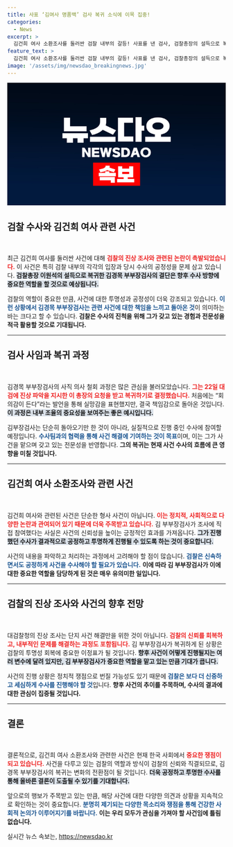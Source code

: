 ```yaml
---
title: 사표 ‘김여사 명품백’ 검사 복귀 소식에 이목 집중!
categories:
  - News
excerpt: >
  김건희 여사 소환조사를 둘러싼 검찰 내부의 갈등! 사표를 낸 검사, 검찰총장의 설득으로 복귀하게 된 이유는 무엇일까? 사건의 전말과 파장에 주목해 보세요!
feature_text: >
  김건희 여사 소환조사를 둘러싼 검찰 내부의 갈등! 사표를 낸 검사, 검찰총장의 설득으로 복귀하게 된 이유는 무엇일까? 사건의 전말과 파장에 주목해 보세요!
image: '/assets/img/newsdao_breakingnews.jpg'
---
```


<p><img src="/assets/img/newsdao_breakingnews.jpg" alt="firstkoreanews 속보" /></p>

<h2 data-ke-size="size26">검찰 수사와 김건희 여사 관련 사건</h2> 

<p data-ke-size="size16">&nbsp;</p> 

<p data-ke-size="size16">최근 김건희 여사를 둘러싼 사건에 대해 <b><span style="color: #ee2323;">검찰의 진상 조사와 관련된 논란이 촉발되었습니다.</span></b> 이 사건은 특히 검찰 내부의 각각의 입장과 당시 수사의 공정성을 문제 삼고 있습니다. <b><span style="background-color: #21538527;">검찰총장 이원석의 설득으로 복귀한 김경목 부부장검사의 결단은 향후 수사 방향에 중요한 역할을 할 것으로 예상됩니다.</span></b></p>

<p data-ke-size="size16">검찰의 역할이 중요한 만큼, 사건에 대한 투명성과 공정성이 더욱 강조되고 있습니다. <b><span style="color: #1a5490;">이런 상황에서 김경목 부부장검사는 관련 사건에 대한 책임을 느끼고 돌아온 것</span></b>이 의미하는 바는 크다고 할 수 있습니다. <b>검찰은 수사의 진척을 위해 그가 갖고 있는 경험과 전문성을 적극 활용할 것으로 기대됩니다.</b></p>

<hr /> 

<h2 data-ke-size="size26">검사 사임과 복귀 과정</h2>

<p data-ke-size="size16">&nbsp;</p> 

<p data-ke-size="size16">김경목 부부장검사의 사직 의사 철회 과정은 많은 관심을 불러모았습니다. <b><span style="color: #ee2323;">그는 22일 대검에 진상 파악을 지시한 이 총장의 요청을 받고 복귀하기로 결정했습니다.</span></b> 처음에는 “회의감이 든다”라는 발언을 통해 실망감을 표현했지만, 결국 책임감으로 돌아온 것입니다. <b><span style="background-color: #21538527;">이 과정은 내부 조율의 중요성을 보여주는 좋은 예시입니다.</span></b></p>

<p data-ke-size="size16">김부장검사는 단순히 돌아오기만 한 것이 아니라, 실질적으로 진행 중인 수사에 참여할 예정입니다. <b><span style="color: #1a5490;">수사팀과의 협력을 통해 사건 해결에 기여하는 것이 목표</span></b>이며, 이는 그가 사건을 맡으며 갖고 있는 전문성을 반영합니다. <b>그의 복귀는 현재 사건 수사의 흐름에 큰 영향을 미칠 것입니다.</b></p>

<hr /> 

<h2 data-ke-size="size26">김건희 여사 소환조사와 관련 사건</h2>

<p data-ke-size="size16">&nbsp;</p> 

<p data-ke-size="size16">김건희 여사와 관련된 사건은 단순한 형사 사건이 아닙니다. <b><span style="color: #ee2323;">이는 정치적, 사회적으로 다양한 논란과 관여되어 있기 때문에 더욱 주목받고 있습니다.</span></b> 김 부부장검사가 조사에 직접 참여했다는 사실은 사건의 신뢰성을 높이는 긍정적인 효과를 가져옵니다. <b><span style="background-color: #21538527;">그가 진행했던 수사가 결과적으로 공정하고 투명하게 진행될 수 있도록 하는 것이 중요합니다.</span></b></p>

<p data-ke-size="size16">사건의 내용을 파악하고 처리하는 과정에서 고려해야 할 점이 많습니다. <b><span style="color: #1a5490;">검찰은 신속하면서도 공정하게 사건을 수사해야 할 필요가 있습니다.</span></b> <b>이에 따라 김 부부장검사가 이에 대한 중요한 역할을 담당하게 된 것은 매우 유의미한 일입니다.</b></p>

<hr /> 

<h2 data-ke-size="size26">검찰의 진상 조사와 사건의 향후 전망</h2>

<p data-ke-size="size16">&nbsp;</p> 

<p data-ke-size="size16">대검찰청의 진상 조사는 단지 사건 해결만을 위한 것이 아닙니다. <b><span style="color: #ee2323;">검찰의 신뢰를 회복하고, 내부적인 문제를 해결하는 과정도 포함됩니다.</span></b> 김 부부장검사가 복귀하게 된 상황은 검찰의 투명성 회복에 중요한 이정표가 될 것입니다. <b><span style="background-color: #21538527;">향후 사건이 어떻게 진행될지는 여러 변수에 달려 있지만, 김 부부장검사가 중요한 역할을 맡고 있는 만큼 기대가 큽니다.</span></b></p>

<p data-ke-size="size16">사건의 진행 상황은 정치적 쟁점으로 번질 가능성도 있기 때문에 <b><span style="color: #1a5490;">검찰은 보다 더 신중하고 세심하게 수사를 진행해야 할 것</span></b>입니다. <b>향후 사건의 추이를 주목하며, 수사의 결과에 대한 관심이 집중될 것입니다.</b></p>

<hr /> 

<h2 data-ke-size="size26">결론</h2>

<p data-ke-size="size16">&nbsp;</p> 

<p data-ke-size="size16">결론적으로, 김건희 여사 소환조사와 관련한 사건은 현재 한국 사회에서 <b><span style="color: #ee2323;">중요한 쟁점이 되고 있습니다.</span></b> 사건을 다루고 있는 검찰의 역할과 방식이 검찰의 신뢰와 직결되므로, 김경목 부부장검사의 복귀는 변화의 전환점이 될 것입니다. <b><span style="background-color: #21538527;">더욱 공정하고 투명한 수사를 통해 올바른 결론이 도출될 수 있기를 기대합니다.</span></b></p>

<p data-ke-size="size16">앞으로의 행보가 주목받고 있는 만큼, 해당 사건에 대한 다양한 의견과 상황을 지속적으로 확인하는 것이 중요합니다. <b><span style="color: #1a5490;">분명히 제기되는 다양한 목소리와 쟁점을 통해 건강한 사회적 논의가 이루어지기를 바랍니다.</span></b> <b>이는 우리 모두가 관심을 가져야 할 사건임에 틀림없습니다.</b></p>
실시간 뉴스 속보는, <a href="https://newsdao.kr" rel="dofollow">https://newsdao.kr</a>



